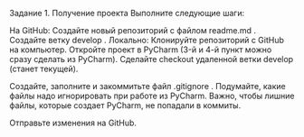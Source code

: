 Задание 1. Получение проекта
Выполните следующие шаги:

На GitHub:
Создайте новый репозиторий с файлом 
readme.md
.
Создайте ветку 
develop
.
Локально:
Клонируйте репозиторий с GitHub на компьютер.
Откройте проект в PyCharm (3-й и 4-й пункт можно сразу сделать из PyCharm).
Сделайте checkout удаленной ветки develop (станет текущей).


Создайте, заполните и закоммитьте файл 
.gitignore
.
Подумайте, какие файлы надо игнорировать при работе из PyCharm. Важно, чтобы лишние файлы, которые создает PyCharm, не попадали в коммиты.

Отправьте изменения на GitHub.
